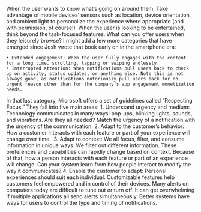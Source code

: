 When the user wants to know what’s going on around them. Take advantage of mobile devices’ sensors such as location, device orientation, and ambient light to personalize the experience where appropriate (and with permission, of course!)  When the user is looking to be entertained, think beyond the task-focused features. What can you offer users when they leisurely browse? I might add a few more categories that have emerged since Josh wrote that book early on in the smartphone era:

    • Extended engagement: When the user fully engages with the content for a long time, scrolling, tapping or swiping endlessly.
    • Interrupted attention: When notifications pull users back to check up on activity, status updates, or anything else. Note this is not always good, as notifications notoriously pull users back for no urgent reason other than for the company’s app engagement monetization needs.
In that last category, Microsoft offers a set of guidelines called “Respecting Focus.” They fall into five main areas:
    1. Understand urgency and medium: Technology communicates in many ways: pop-ups, blinking lights, sounds, and vibrations. Are they all needed? Match the urgency of a notification with the urgency of the communication.
    2. Adapt to the customer’s behavior: How a customer interacts with each feature or part of your experience will change over time. 
    3. Adapt to context: We all focus, filter, and consume information in unique ways. We filter out different information. These preferences and capabilities can rapidly change based on context. Because of that, how a person interacts with each feature or part of an experience will change. Can your system learn from how people interact to modify the way it communicates?
    4. Enable the customer to adapt: Personal experiences should suit each individual. Customizable features help customers feel empowered and in control of their devices. Many alerts on computers today are difficult to tune out or turn off. It can get overwhelming if multiple applications all send alerts simultaneously. Better systems have ways for users to control the type and timing of notifications.
